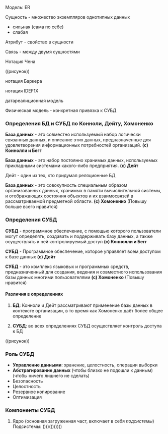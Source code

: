 
Модель: ER

Сущность - множество экземпляров однотипных данных
- сильная (сама по себе)
- слабая

Атрибут - свойство в сущности 

Связь - между двумя сущностями 

Нотация Чена 

((рисунок))

нотация Баркера 

нотация IDEF1X

датареалиционная модель

Физическая модель - конкретная привязка к СУБД

### Определения БД и СУБД по Конноли, Дейту, Хомоненко

**База данных** - это совместно используемый набор логически связанных данных, и описание этих данных, предназначенные для удовлетворения информационных потребностей организаций. **(с) Коннолли и Бегг**

**База данных** - это набор постоянно хранимых данных, используемых прикладными системами какого-либо предприятия. **(с) Дейт**

Дейт - один из тех, кто придумал реляционные БД  

**База данных** - это совокупность специальным образом организованных данных, хранимых в памяти вычислительной системы, и отображающих состояния объектов и их взаимосвязей в рассматриваемой предметной области. **(с) Хомоненко**
(Повышу больше всего нравится)

### Определения СУБД

**СУБД** - программное обеспечение, с помощью которого пользователи могут определять, создавать и поддерживать базу данных, а также осуществлять к ней контролируемый доступ **(с) Коннолли и Бегг**

**СУБД** - Программное обеспечение, которое управляет всем доступом к базе данных **(с) Дейт**

**СУБД** - это комплекс языковых и программных средств, предназначенный для создания, ведения и совместного использования базы данных многими пользователями **(с) Хомоненко**
(Повышу нравится)

#### Различия в определениях

1. **БД**: Конноли и Дейт рассматривают применение базы данных в контексте организации, в то время как Хомоненко даёт более общее определение
    
2. **СУБД**: во всех определениях СУБД осуществляет контроль доступа к БД


((рисунок))



### Роль СУБД
- **Управление данными**: хранение, целостность, операции выборки
- **Абстрагирование данных** (чтобы близко не подошли к данным) (чтобы ничего лишнего не сделать)
- Безопасность
- Целостность
- Резервное копирование
- Оптимизация

### Компоненты СУБД 
1. Ядро (основная загруженная част, включает в себя *подсистемы*)
Подсистемы:
()()(()())()

